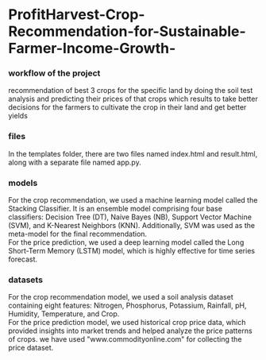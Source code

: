 # ProfitHarvest-Crop-Recommendation-for-Sustainable-Farmer-Income-Growth-
<h3>workflow of the project</h3>
recommendation of best 3 crops for the specific land by doing the soil test analysis and predicting their prices of that crops which results to take better decisions for the farmers to cultivate the crop in their land and get better yields
<br>
<h3>files</h3>
In the templates folder, there are two files named index.html and result.html, along with a separate file named app.py.
<br>
<h3>models</h3>
For the crop recommendation, we used a machine learning model called the Stacking Classifier. It is an ensemble model comprising four base classifiers: Decision Tree (DT), Naive Bayes (NB), Support Vector Machine (SVM), and K-Nearest Neighbors (KNN). Additionally, SVM was used as the meta-model for the final recommendation.
<br>
For the price prediction, we used a deep learning model called the Long Short-Term Memory (LSTM) model, which is highly effective for time series forecast.
<br>
<h3>datasets</h3>
For the crop recommendation model, we used a soil analysis dataset containing eight features: Nitrogen, Phosphorus, Potassium, Rainfall, pH, Humidity, Temperature, and Crop.
<br>
For the price prediction model, we used historical crop price data, which provided insights into market trends and helped analyze the price patterns of crops.
we have used "www.commodityonline.com" for collecting the price dataset.
